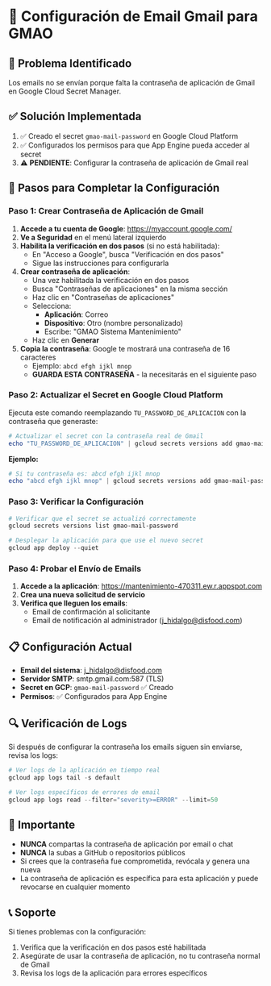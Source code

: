 # 📧 Configuración de Email Gmail para GMAO

## 🎯 Problema Identificado
Los emails no se envían porque falta la contraseña de aplicación de Gmail en Google Cloud Secret Manager.

## ✅ Solución Implementada
1. ✅ Creado el secret `gmao-mail-password` en Google Cloud Platform
2. ✅ Configurados los permisos para que App Engine pueda acceder al secret
3. ⚠️ **PENDIENTE**: Configurar la contraseña de aplicación de Gmail real

## 🔧 Pasos para Completar la Configuración

### Paso 1: Crear Contraseña de Aplicación de Gmail

1. **Accede a tu cuenta de Google**: https://myaccount.google.com/
2. **Ve a Seguridad** en el menú lateral izquierdo
3. **Habilita la verificación en dos pasos** (si no está habilitada):
   - En "Acceso a Google", busca "Verificación en dos pasos"
   - Sigue las instrucciones para configurarla
4. **Crear contraseña de aplicación**:
   - Una vez habilitada la verificación en dos pasos
   - Busca "Contraseñas de aplicaciones" en la misma sección
   - Haz clic en "Contraseñas de aplicaciones"
   - Selecciona:
     - **Aplicación**: Correo
     - **Dispositivo**: Otro (nombre personalizado)
     - Escribe: "GMAO Sistema Mantenimiento"
   - Haz clic en **Generar**
5. **Copia la contraseña**: Google te mostrará una contraseña de 16 caracteres
   - Ejemplo: `abcd efgh ijkl mnop`
   - **GUARDA ESTA CONTRASEÑA** - la necesitarás en el siguiente paso

### Paso 2: Actualizar el Secret en Google Cloud Platform

Ejecuta este comando reemplazando `TU_PASSWORD_DE_APLICACION` con la contraseña que generaste:

```powershell
# Actualizar el secret con la contraseña real de Gmail
echo "TU_PASSWORD_DE_APLICACION" | gcloud secrets versions add gmao-mail-password --data-file=-
```

**Ejemplo:**
```powershell
# Si tu contraseña es: abcd efgh ijkl mnop
echo "abcd efgh ijkl mnop" | gcloud secrets versions add gmao-mail-password --data-file=-
```

### Paso 3: Verificar la Configuración

```powershell
# Verificar que el secret se actualizó correctamente
gcloud secrets versions list gmao-mail-password

# Desplegar la aplicación para que use el nuevo secret
gcloud app deploy --quiet
```

### Paso 4: Probar el Envío de Emails

1. **Accede a la aplicación**: https://mantenimiento-470311.ew.r.appspot.com
2. **Crea una nueva solicitud de servicio**
3. **Verifica que lleguen los emails**:
   - Email de confirmación al solicitante
   - Email de notificación al administrador (j_hidalgo@disfood.com)

## 📋 Configuración Actual

- **Email del sistema**: j_hidalgo@disfood.com
- **Servidor SMTP**: smtp.gmail.com:587 (TLS)
- **Secret en GCP**: `gmao-mail-password` ✅ Creado
- **Permisos**: ✅ Configurados para App Engine

## 🔍 Verificación de Logs

Si después de configurar la contraseña los emails siguen sin enviarse, revisa los logs:

```powershell
# Ver logs de la aplicación en tiempo real
gcloud app logs tail -s default

# Ver logs específicos de errores de email
gcloud app logs read --filter="severity>=ERROR" --limit=50
```

## 🚨 Importante

- **NUNCA** compartas la contraseña de aplicación por email o chat
- **NUNCA** la subas a GitHub o repositorios públicos
- Si crees que la contraseña fue comprometida, revócala y genera una nueva
- La contraseña de aplicación es específica para esta aplicación y puede revocarse en cualquier momento

## 📞 Soporte

Si tienes problemas con la configuración:
1. Verifica que la verificación en dos pasos esté habilitada
2. Asegúrate de usar la contraseña de aplicación, no tu contraseña normal de Gmail
3. Revisa los logs de la aplicación para errores específicos